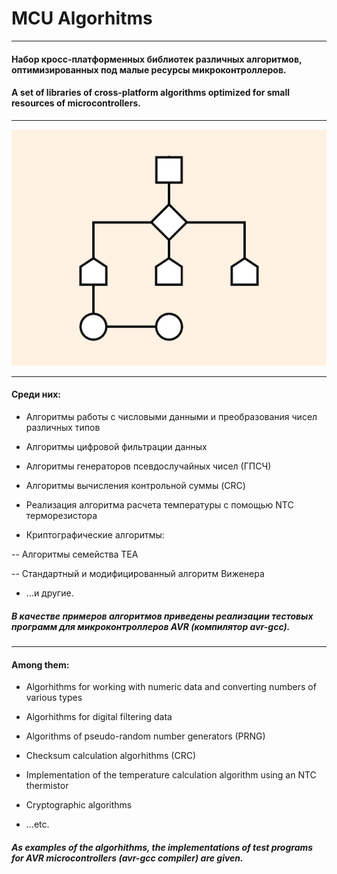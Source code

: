 


# MCU Algorhitms
___

#### Набор кросс-платформенных библиотек различных алгоритмов, оптимизированных под малые ресурсы микроконтроллеров.

#### A set of libraries of cross-platform algorithms optimized for small resources of microcontrollers.

___

<img src="/resources/logo.png" alt="Algorithm logo"/>

___

#### Среди них:

- Алгоритмы работы с числовыми данными и преобразования чисел различных типов

- Алгоритмы цифровой фильтрации данных

- Алгоритмы генераторов псевдослучайных чисел (ГПСЧ)

- Алгоритмы вычисления контрольной суммы (CRC)

- Реализация алгоритма расчета температуры с помощью NTC терморезистора

- Криптографические алгоритмы:

-- Алгоритмы семейства TEA

-- Стандартный и модифицированный алгоритм Виженера


- ...и другие.

##### В качестве примеров алгоритмов приведены реализации тестовых программ для микроконтроллеров AVR (компилятор avr-gcc).

___

#### Among them:

- Algorhithms for working with numeric data and converting numbers of various types

- Algorhithms for digital filtering data

- Algorithms of pseudo-random number generators (PRNG)

- Checksum calculation algorhithms (CRC)

- Implementation of the temperature calculation algorithm using an NTC thermistor

- Cryptographic algorithms

- ...etc.

##### As examples of the algorhithms, the implementations of test programs for AVR microcontrollers (avr-gcc compiler) are given.



